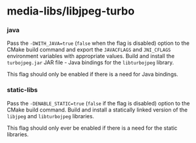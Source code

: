 # media-libs/libjpeg-turbo

### java
Pass the `-DWITH_JAVA=true` (`false` when the flag is disabled) option to the CMake build command and export the `JAVACFLAGS` and `JNI_CFLAGS` environment variables with appropriate values. Build and install the `turbojpeg.jar` JAR file - Java bindings for the `libturbojpeg` library.

This flag should only be enabled if there is a need for Java bindings.

### static-libs
Pass the `-DENABLE_STATIC=true` (`false` if the flag is disabled) option to the CMake build command. Build and install a statically linked version of the `libjpeg` and `libturbojpeg` libraries.

This flag should only ever be enabled if there is a need for the static libraries.
